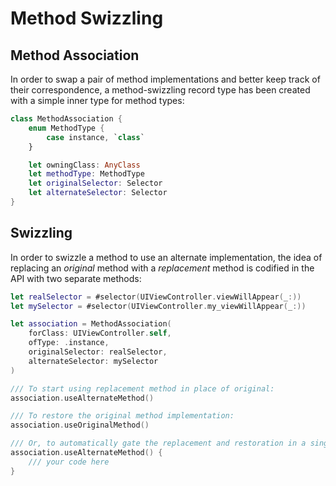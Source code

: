 Method Swizzling
================

## Method Association

In order to swap a pair of method implementations and better keep track of their correspondence, a method-swizzling record type has been created with a simple inner type for method types:

```swift
class MethodAssociation {
	enum MethodType {
		case instance, `class`
	}

	let owningClass: AnyClass
	let methodType: MethodType
	let originalSelector: Selector
	let alternateSelector: Selector
}
```


## Swizzling

In order to swizzle a method to use an alternate implementation, the idea of replacing an *original* method with a *replacement* method is codified in the API with two separate methods:

```swift
let realSelector = #selector(UIViewController.viewWillAppear(_:))
let mySelector = #selector(UIViewController.my_viewWillAppear(_:))

let association = MethodAssociation(
	forClass: UIViewController.self,
	ofType: .instance,
	originalSelector: realSelector,
	alternateSelector: mySelector
)

/// To start using replacement method in place of original:
association.useAlternateMethod()

/// To restore the original method implementation:
association.useOriginalMethod()

/// Or, to automatically gate the replacement and restoration in a single closure:
association.useAlternateMethod() {
	/// your code here
}
```
